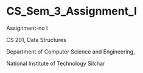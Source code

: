 # CS_Sem_3_Assignment_I
Assignment-no I

CS 201, Data Structures

Department of Computer Science and Engineering, 

National Institute of Technology Silchar
